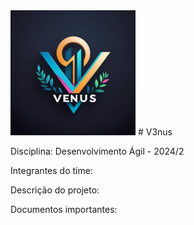<img src="/Imagens/logo.jpg" alt="1. Logo" width="200"/>
# V3nus 

Disciplina: Desenvolvimento Ágil - 2024/2

Integrantes do time:





Descrição do projeto:


Documentos importantes:

